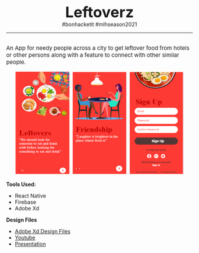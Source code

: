 <p align="center">
  <span style="font-size:40px"><b>Leftoverz</b></span>
  <br>
  #bonhacketit #mlhseason2021
  <hr>
  <br>
  <span style="font-size:15px">An App for needy people across a city to get leftover food from hotels or other persons along with a feature to connect with other similar people.</span>
  
</p>
<div>
<p align="center">
<img src="https://github.com/cchirag/Leftoverz/blob/master/Readme-Assets/L1.png?raw=true" alt="feed example" width="150">
<img src="https://github.com/cchirag/Leftoverz/blob/master/Readme-Assets/L2.png?raw=true" alt="feed example" width="150">
<img src="https://github.com/cchirag/Leftoverz/blob/master/Readme-Assets/R2.png?raw=true" alt="feed example" width="150">
</p>
</div>
<div>
<p align="left">
<b>Tools Used:</b>

- React Native
- Firebase
- Adobe Xd
</ul>
</p>
</div>
<div>
<p align="left">
<b>Design Files</b>

- [Adobe Xd Design Files](https://drive.google.com/drive/folders/1F6DlRkKTK4wDGYnO_lv2Nry1P2mociyh?usp=sharing) 
- [Youtube](https://drive.google.com/drive/folders/1F6DlRkKTK4wDGYnO_lv2Nry1P2mociyh?usp=sharing) 
- [Presentation](https://drive.google.com/drive/folders/1F6DlRkKTK4wDGYnO_lv2Nry1P2mociyh?usp=sharing) 

</p>
</div>

